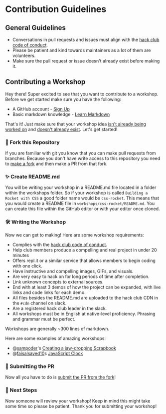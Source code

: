 # Contribution Guidelines

## General Guidelines

- Conversations in pull requests and issues must align with the [hack club code of conduct](https://hackclub.com/conduct/).
- Please be patient and kind towards maintainers as a lot of them are volunteers.
- Make sure the pull request or issue doesn't already exist before making it.

## Contributing a Workshop

Hey there! Super excited to see that you want to contribute to a workshop. Before we get started make sure you have the following:

- A GitHub account - [Sign Up](https://github.com/join)
- Basic markdown knowledge - [Learn Markdown](https://www.markdowntutorial.com/)

That's it! Just make sure that your workshop idea [isn't already being worked on](https://github.com/hackclub/hackclub/pulls?q=is%3Apr+is%3Aopen+sort%3Aupdated-desc) and [doesn't already exist](https://github.com/hackclub/hackclub/tree/main/workshops). Let's get started!

### 🍴 Fork this Repository

If you are familiar with git you know that you can make pull requests from branches. Because you don't have write access to this repository you need to [make a fork](https://docs.github.com/en/free-pro-team@latest/github/getting-started-with-github/fork-a-repo) and then make a PR from that fork.

### ✨ Create README.md

You will be writing your workshop in a README.md file located in a folder within the workshops folder. So if your workshop is called `Building a Rocket with CSS` a good folder name would be `css-rocket`. This means that you would create a README file in `workshops/css-rocket/README.md`. You can create this file within the GitHub editor or with your editor once cloned.

### 🛠 Writing the Workshop

Now we can get to making! Here are some workshop requirements:

- Complies with the [hack club code of conduct](https://hackclub.com/conduct/).
- Help club members produce a compelling and real project in under 20 minutes
- Offers repl.it or a similar service that allows members to begin coding with one click.
- Have instructive and compelling images, GIFs, and visuals.
- Are very easy to hack on for long periods of time after completion.
- Link unknown concepts to external sources.
- End with at least 3 demos of how the project can be expanded, with live links and code links for each demo.
- All files besides the README.md are uploaded to the hack club CDN in the `#cdn` channel on slack.
- Are a registered hack club leader in the slack.
- All workshops must be in English at native-level proficiency. Phrasing and grammar must be perfect.

Workshops are generally ~300 lines of markdown.

Here are some examples of amazing workshops:

- @[sampoder](https://github.com/sampoder)'s [Creating a jaw-dropping Scrapbook](https://workshops.hackclub.com/scrapbook_css/)
- @[faisalsayed10](https://github.com/faisalsayed10)s [JavaScript Clock](https://workshops.hackclub.com/simple_clock/)

### 🚀 Submitting the PR

Now all you have to do is [submit the PR from the fork](https://docs.github.com/en/free-pro-team@latest/github/collaborating-with-issues-and-pull-requests/creating-a-pull-request-from-a-fork)!

### 👀 Next Steps

Now someone will review your workshop! Keep in mind this might take some time so please be patient. Thank you for submitting your workshop!
